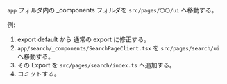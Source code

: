 `app` フォルダ内の _components フォルダを `src/pages/〇〇/ui` へ移動する。

例:

1. export default から 通常の export に修正する。
2. `app/search/_components/SearchPageClient.tsx` を `src/pages/search/ui` へ移動する。
3. その Export を `src/pages/search/index.ts` へ追加する。
4. コミットする。
